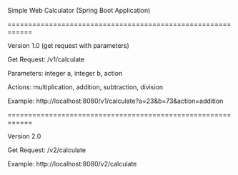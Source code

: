 Simple Web Calculator
(Spring Boot Application)

============================================================

Version 1.0 (get request with parameters)

Get Request: /v1/calculate

Parameters: integer a, integer b, action

Actions: multiplication, addition, subtraction, division

Example: http://localhost:8080/v1/calculate?a=23&b=73&action=addition

============================================================

Version 2.0

Get Request: /v2/calculate

Example: http://localhost:8080/v2/calculate